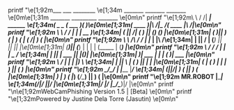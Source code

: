 printf "\e[1;92m___            ___ ________         \e[1;34m _______  _______  _______ \e[0m\e[1;31m _______          _________ _______          \e[0m\n"
printf "\e[1;92m\  \          /  /|  ______| ______ \e[1;34m(  _  _ \(  ___  )(       )\e[0m\e[1;31m(  ____ )|\     /|\__   __/(  ____ \|\     /|\e[0m\n"
printf "\e[1;92m \  \        /  / |  |      |  __  )\e[1;34m| ( || \/| (   ) || () () |\e[0m\e[1;31m| (    )|| )   ( |   ) (   | (    \/| )   ( |\e[0m\n"
printf "\e[1;92m  \  \  /\  /  /  |  |___   | |__\ /\e[1;34m| | || / | (___) || || || |\e[0m\e[1;31m| (____)|| (___) |   | |   | (_____ | (___) |\e[0m\n"
printf "\e[1;92m   \  \/  \/  /   |  ____|  |  _  / \e[1;34m| | ||   |  ___  || |(_)| |\e[0m\e[1;31m|  _____)|  ___  |   | |   (_____  )|  ___  |\e[0m\n"
printf "\e[1;92m    \        /    |  |      | |_) \ \e[1;34m| | || \ | (   ) || |   | |\e[0m\e[1;31m| (      | (   ) |   | |         ) || (   ) |\e[0m\n"
printf "\e[1;92m     \__/\__/     |  |_____ |_____/ \e[1;34m| (_||_/\| )   ( || )   ( |\e[0m\e[1;31m| )      | )   ( |___) (___/\____) || )   ( |\e[0m\n"
printf "\e[1;92m       MR.ROBOT   |________|        \e[1;34m(_______/|/     \||/     \|\e[0m\e[1;31m|/       |/     \|\_______/\_______)|/     \|\e[0m\n"
printf "\n\e[1;92mWebCamPhishing Version 1.5 | [Beta] \e[0m\n"
printf "\e[1;32mPowered by Justine Dela Torre (Jasutin) \e[0m\n"
